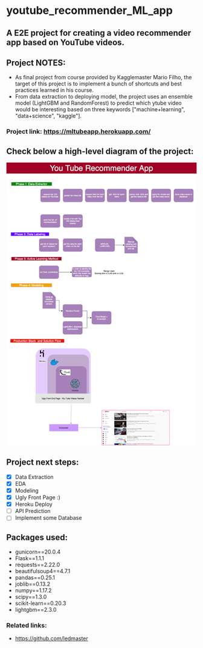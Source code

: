 # youtube_recommender_ML_app

## A E2E project for creating a video recommender app based on YouTube videos.

## Project NOTES:
- As final project from course provided by Kagglemaster Mario Filho, the target of this project is to implement a bunch of shortcuts and best practices learned in his course.
- From data extraction to deploying model, the project uses an ensemble model (LightGBM and RandomForest) to predict which ytube video would be interesting based on three keywords ["machine+learning", "data+science", "kaggle"].

### Project link: https://mltubeapp.herokuapp.com/

## Check below a high-level diagram of the project:
![alt text](https://github.com/fduque/youtube_recommender_ML_app/blob/9180e60b10f13faf071ccd0b010599c507d429a7/projeto_ML_youtube.png)



## Project next steps:
- [x] Data Extraction
- [x] EDA
- [x] Modeling
- [x] Ugly Front Page :)
- [x] Heroku Deploy
- [ ] API Prediction
- [ ] Implement some Database

## Packages used:
- gunicorn==20.0.4
- Flask==1.1.1
- requests==2.22.0
- beautifulsoup4==4.7.1
- pandas==0.25.1
- joblib==0.13.2
- numpy==1.17.2
- scipy==1.3.0
- scikit-learn==0.20.3
- lightgbm==2.3.0

### Related links:
- https://github.com/ledmaster
